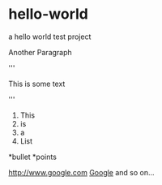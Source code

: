 # hello-world
a hello world test project

Another Paragraph

'''
<p>This is some text </p>
'''

1. This
2. is
3. a
4. List

*bullet 
*points

http://www.google.com
[Google](http://www.google.com)
and so on...